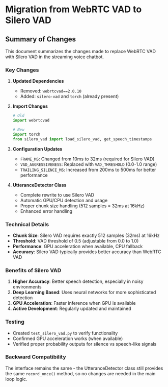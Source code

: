 # Migration from WebRTC VAD to Silero VAD

## Summary of Changes

This document summarizes the changes made to replace WebRTC VAD with Silero VAD in the streaming voice chatbot.

### Key Changes

1. **Updated Dependencies**
   - Removed: `webrtcvad==2.0.10`
   - Added: `silero-vad` and `torch` (already present)

2. **Import Changes**
   ```python
   # Old
   import webrtcvad
   
   # New
   import torch
   from silero_vad import load_silero_vad, get_speech_timestamps
   ```

3. **Configuration Updates**
   - `FRAME_MS`: Changed from 10ms to 32ms (required for Silero VAD)
   - `VAD_AGGRESSIVENESS`: Replaced with `VAD_THRESHOLD` (0.0-1.0 range)
   - `TRAILING_SILENCE_MS`: Increased from 200ms to 500ms for better performance

4. **UtteranceDetector Class**
   - Complete rewrite to use Silero VAD
   - Automatic GPU/CPU detection and usage
   - Proper chunk size handling (512 samples = 32ms at 16kHz)
   - Enhanced error handling

### Technical Details

- **Chunk Size**: Silero VAD requires exactly 512 samples (32ms) at 16kHz
- **Threshold**: VAD threshold of 0.5 (adjustable from 0.0 to 1.0)
- **Performance**: GPU acceleration when available, CPU fallback
- **Accuracy**: Silero VAD typically provides better accuracy than WebRTC VAD

### Benefits of Silero VAD

1. **Higher Accuracy**: Better speech detection, especially in noisy environments
2. **Deep Learning Based**: Uses neural networks for more sophisticated detection
3. **GPU Acceleration**: Faster inference when GPU is available
4. **Active Development**: Regularly updated and maintained

### Testing

- Created `test_silero_vad.py` to verify functionality
- Confirmed GPU acceleration works (when available)
- Verified proper probability outputs for silence vs speech-like signals

### Backward Compatibility

The interface remains the same - the UtteranceDetector class still provides the same `record_once()` method, so no changes are needed in the main loop logic.
